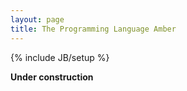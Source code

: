 ```yaml
---
layout: page
title: The Programming Language Amber
---
```

{% include JB/setup %}

**Under construction**
